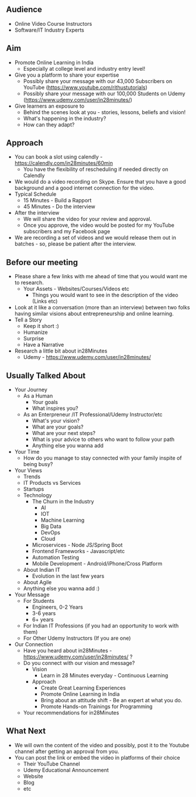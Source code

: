 ## Audience

- Online Video Course Instructors
- Software/IT Industry Experts

## Aim

- Promote Online Learning in India
	- Especially at college level and industry entry level!
- Give you a platform to share your expertise
	- Possibly share your message with our 43,000 Subscribers on YouTube (https://www.youtube.com/rithustutorials)	
	- Possibly share your message with our 100,000 Students on Udemy (https://www.udemy.com/user/in28minutes/)
- Give learners an exposure to 
	- Behind the scenes look at you - stories, lessons, beliefs and vision!
	- What's happening in the industry?
	- How can they adapt?

## Approach

- You can book a slot using calendly - https://calendly.com/in28minutes/60min
	- You have the flexibility of rescheduling if needed directly on Calendly
- We would do a video recording on Skype. Ensure that you have a good background and a good internet connection for the video.
- Typical Schedule
	- 15 Minutes - Build a Rapport
	- 45 Minutes - Do the interview
- After the interview
	- We will share the video for your review and approval.
	- Once you approve, the video would be posted for my YouTube subscribers and my Facebook page
- We are recording a set of videos and we would release them out in batches - so, please be patient after the interview.

## Before our meeting

- Please share a few links with me ahead of time that you would want me to research.
	- Your Assets - Websites/Courses/Videos etc
		- Things you would want to see in the description of the video (Links etc)
- Look at it like a conversation (more than an interview) between two folks having similar visions about entrepreneurship and online learning.
- Tell a Story
	- Keep it short :)
	- Humanize
	- Surprise
	- Have a Narrative
- Research a little bit about in28Minutes
	- Udemy - https://www.udemy.com/user/in28minutes/ 

## Usually Talked About

- Your Journey
	- As a Human
		- Your goals
		- What inspires you?
	- As an Enterpreneur /IT Professional/Udemy Instructor/etc
		- What's your vision?
		- What are your goals?
		- What are your next steps?
		- What is your advice to others who want to follow your path
		- Anything else you wanna add
- Your Time
	- How do you manage to stay connected with your family inspite of being busy?
- Your Views
	- Trends
	- IT Products vs Services
	- Startups	
	- Technology
		- The Churn in the Industry
			- AI
			- IOT
			- Machine Learning
			- Big Data
			- DevOps
			- Cloud
		- Microservices - Node JS/Spring Boot
		- Frontend Frameworks - Javascript/etc
		- Automation Testing
		- Mobile Development - Android/iPhone/Cross Platform
	- About Indian IT
		- Evolution in the last few years
	- About Agile
	- Anything else you wanna add :)
- Your Message
	- For Students
		- Engineers, 0-2 Years
		- 3-6 years
		- 6+ years
	- For Indian IT Professions (if you had an opportunity to work with them) 
	- For Other Udemy Instructors (If you are one)
- Our Connection
	- Have you heard about in28Minutes - https://www.udemy.com/user/in28minutes/ ?
	- Do you connect with our vision and message?
		- Vision
			- Learn in 28 Minutes everyday - Continuous Learning
		- Approach
			- Create Great Learning Experiences
			- Promote Online Learning in India
			- Bring about an attitude shift - Be an expert at what you do.
			- Promote Hands-on Trainings for Programming
	- Your recommendations for in28Minutes

## What Next

- We will own the content of the video and possibly, post it to the Youtube channel after getting an approval from you.
- You can post the link or embed the video in platforms of their choice 
   - Their YouTube Channel
   - Udemy Educational Announcement
   - Website
   - Blog
   - etc